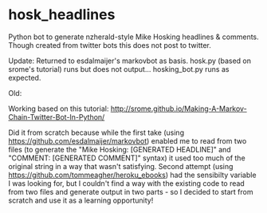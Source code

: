 # hosk_headlines
Python bot to generate nzherald-style Mike Hosking headlines &amp; comments. Though created from twitter bots this does not post to twitter.

Update: Returned to esdalmaijer's markovbot as basis. hosk.py (based on srome's tutorial) runs but does not output... hosking_bot.py runs as expected. 

Old:

Working based on this tutorial: http://srome.github.io/Making-A-Markov-Chain-Twitter-Bot-In-Python/

Did it from scratch because while the first take (using https://github.com/esdalmaijer/markovbot) enabled me to read from two files (to generate the "Mike Hosking: [GENERATED HEADLINE]" and "COMMENT: [GENERATED COMMENT]" syntax) it used too much of the original string in a way that wasn't satisfying. Second attempt (using https://github.com/tommeagher/heroku_ebooks) had the sensibilty variable I was looking for, but I couldn't find a way with the existing code to read from two files and generate output in two parts - so I decided to start from scratch and use it as a learning opportunity!
